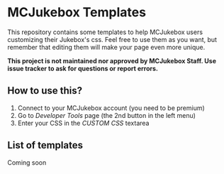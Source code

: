 # MCJukebox Templates #
This repository contains some templates to help MCJukebox users customizing their Jukebox's css. Feel free to use them as you want, but remember that editing them will make your page even more unique.

**This project is not maintained nor approved by MCJukebox Staff. Use issue tracker to ask for questions or report errors.**
## How to use this? ##
1. Connect to your MCJukebox account (you need to be premium)
2. Go to _Developer Tools_ page (the 2nd button in the left menu)
3. Enter your CSS in the _CUSTOM CSS_ textarea
## List of templates ##
Coming soon
